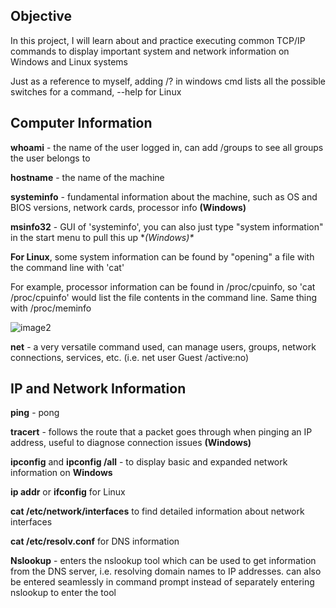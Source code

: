 ## Objective
In this project, I will learn about and practice executing common TCP/IP
commands to display important system and network information on Windows
and Linux systems

Just as a reference to myself, adding /? in windows cmd lists all the possible
switches for a command, \--help for Linux

## Computer Information

**whoami** - the name of the user logged in, can add /groups to see all
groups the user belongs to

**hostname** - the name of the machine

**systeminfo** - fundamental information about the machine, such as OS
and BIOS versions, network cards, processor info **(Windows)**

**msinfo32** - GUI of 'systeminfo', you can also just type "system
information" in the start menu to pull this up **(Windows)\**

**For Linux**, some system information can be found by "opening" a file
with the command line with 'cat'

For example, processor information can be found in /proc/cpuinfo, so
'cat /proc/cpuinfo' would list the file contents in the command line.
Same thing with /proc/meminfo

![image2](https://github.com/user-attachments/assets/de49178f-2754-47bb-902e-d4c4e60a97d2)


**net** - a very versatile command used, can manage users, groups,
network connections, services, etc. (i.e. net user Guest /active:no)

## IP and Network Information

**ping** - pong

**tracert** - follows the route that a packet goes through when pinging
an IP address, useful to diagnose connection issues **(Windows)**

**ipconfig** and **ipconfig /all** - to display basic and expanded
network information on **Windows**

**ip addr** or **ifconfig** for Linux

**cat /etc/network/interfaces** to find detailed information about
network interfaces

**cat /etc/resolv.conf** for DNS information

**Nslookup** - enters the nslookup tool which can be used to get
information from the DNS server, i.e. resolving domain names to IP
addresses. can also be entered seamlessly in command prompt instead of
separately entering nslookup to enter the tool

## 
